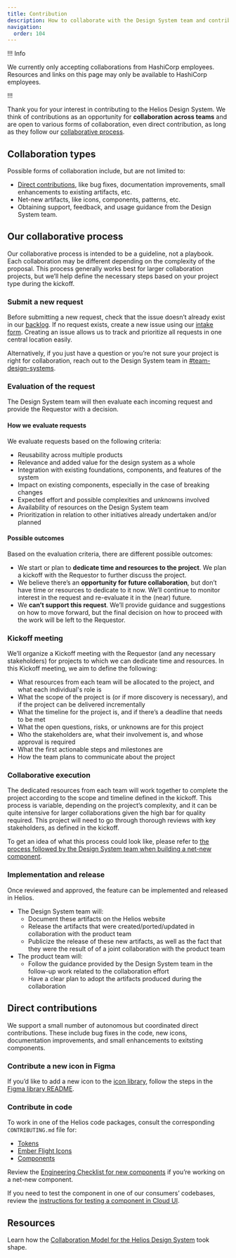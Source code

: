 ```yaml
---
title: Contribution
description: How to collaborate with the Design System team and contribute to the system.
navigation:
  order: 104
---
```


!!! Info

We currently only accepting collaborations from HashiCorp employees. Resources and links on this page may only be available to HashiCorp employees.

!!!

Thank you for your interest in contributing to the Helios Design System. We think of contributions as an opportunity for **collaboration across teams** and are open to various forms of collaboration, even direct contribution, as long as they follow our [collaborative process](/about/contribution/#our-collaborative-process). 

## Collaboration types

Possible forms of collaboration include, but are not limited to: 

- [Direct contributions](/about/contribution/#direct-contributions), like bug fixes, documentation improvements, small enhancements to existing artifacts, etc.
- Net-new artifacts, like icons, components, patterns, etc.
- Obtaining support, feedback, and usage guidance from the Design System team.

## Our collaborative process

Our collaborative process is intended to be a guideline, not a playbook. Each collaboration may be different depending on the complexity of the proposal. This process generally works best for larger collaboration projects, but we’ll help define the necessary steps based on your project type during the kickoff.

### Submit a new request

Before submitting a new request, check that the issue doesn’t already exist in our [backlog](https://hashicorp.atlassian.net/jira/software/c/projects/HDS/boards/1082). If no request exists, create a new issue using our [intake form](https://hashicorp.atlassian.net/wiki/spaces/HDS/pages/2648080407/PROTOTYPE+Helios+HDS+Support+Intake+Form). Creating an issue allows us to track and prioritize all requests in one central location easily.

Alternatively, if you just have a question or you’re not sure your project is right for collaboration, reach out to the Design System team in [#team-design-systems](https://hashicorp.slack.com/archives/C7KTUHNUS).

### Evaluation of the request

The Design System team will then evaluate each incoming request and provide the Requestor with a decision. 

#### How we evaluate requests

We evaluate requests based on the following criteria:

- Reusability across multiple products
- Relevance and added value for the design system as a whole
- Integration with existing foundations, components, and features of the system
- Impact on existing components, especially in the case of breaking changes
- Expected effort and possible complexities and unknowns involved
- Availability of resources on the Design System team
- Prioritization in relation to other initiatives already undertaken and/or planned

#### Possible outcomes

Based on the evaluation criteria, there are different possible outcomes:

- We start or plan to **dedicate time and resources to the project**. We plan a kickoff with the Requestor to further discuss the project.
- We believe there’s an **opportunity for future collaboration**, but don’t have time or resources to dedicate to it now. We’ll continue to monitor interest in the request and re-evaluate it in the (near) future.
- We **can’t support this request**. We’ll provide guidance and suggestions on how to move forward, but the final decision on how to proceed with the work will be left to the Requestor.

### Kickoff meeting

We’ll organize a Kickoff meeting with the Requestor (and any necessary stakeholders) for projects to which we can dedicate time and resources. In this Kickoff meeting, we aim to define the following:

- What resources from each team will be allocated to the project, and what each individual's role is
- What the scope of the project is (or if more discovery is necessary), and if the project can be delivered incrementally
- What the timeline for the project is, and if there’s a deadline that needs to be met
- What the open questions, risks, or unknowns are for this project
- Who the stakeholders are, what their involvement is, and whose approval is required
- What the first actionable steps and milestones are
- How the team plans to communicate about the project

### Collaborative execution

The dedicated resources from each team will work together to complete the project according to the scope and timeline defined in the kickoff. This process is variable, depending on the project’s complexity, and it can be quite intensive for larger collaborations given the high bar for quality required. This project will need to go through thorough reviews with key stakeholders, as defined in the kickoff.

To get an idea of what this process could look like, please refer to [the process followed by the Design System team when building a net-new component](https://github.com/hashicorp/design-system/blob/main/packages/components/NEW-COMPONENT-CHECKLIST.md).

### Implementation and release

Once reviewed and approved, the feature can be implemented and released in Helios. 

- The Design System team will:
    - Document these artifacts on the Helios website
    - Release the artifacts that were created/ported/updated in collaboration with the product team
    - Publicize the release of these new artifacts, as well as the fact that they were the result of of a joint collaboration with the product team
- The product team will:
    - Follow the guidance provided by the Design System team in the follow-up work related to the collaboration effort
    - Have a clear plan to adopt the artifacts produced during the collaboration

## Direct contributions

We support a small number of autonomous but coordinated direct contributions. These include bug fixes in the code, new icons, documentation improvements, and small enhancements to exitsting components.

### Contribute a new icon in Figma

If you’d like to add a new icon to the [icon library](/icons/library), follow the steps in the [Figma library README](https://www.figma.com/file/MYiw4kiVpunIMMw0sBkE1t/%E2%9C%8F%EF%B8%8F-Flight-Development?node-id=566%3A1129&t=Bbflj3UUaWVyhamn-4).

### Contribute in code

To work in one of the Helios code packages, consult the corresponding `CONTRIBUTING.md` file for:
- [Tokens](https://github.com/hashicorp/design-system/blob/main/packages/tokens/CONTRIBUTING.md)
- [Ember Flight Icons](https://github.com/hashicorp/design-system/blob/main/packages/ember-flight-icons/CONTRIBUTING.md)
- [Components](https://github.com/hashicorp/design-system/blob/main/packages/components/CONTRIBUTING.md)

Review the [Engineering Checklist for new components](https://github.com/hashicorp/design-system/blob/main/packages/components/NEW-COMPONENT-CHECKLIST.md#engineering-checklist) if you’re working on a net-new component.

If you need to test the component in one of our consumers’ codebases, review the [instructions for testing a component in Cloud UI](https://github.com/hashicorp/design-system/blob/main/packages/components/HOW-TO-TEST-A-COMPONENT-IN-CLOUD-UI.md).


## Resources

Learn how the [Collaboration Model for the Helios Design System](https://hermes.hashicorp.services/document/1_5ARBNK3ZLNAB7L2mo5H9e4GKMqEfjRaVIGE77mrEvA) took shape.